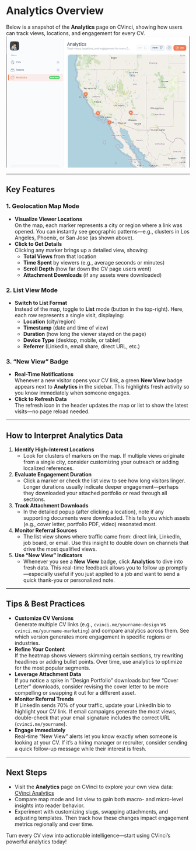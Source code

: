 # Analytics Overview

Below is a snapshot of the **Analytics** page on CVinci, showing how users can track views, locations, and engagement for every CV. ![Analytics Map View](images/analytics_2.PNG)

---

## Key Features

### 1. Geolocation Map Mode  
- **Visualize Viewer Locations**  
  On the map, each marker represents a city or region where a link was opened. You can instantly see geographic patterns—e.g., clusters in Los Angeles, Phoenix, or San Jose (as shown above).  
- **Click to Get Details**  
  Clicking any marker brings up a detailed view, showing:
  - **Total Views** from that location  
  - **Time Spent** by viewers (e.g., average seconds or minutes)  
  - **Scroll Depth** (how far down the CV page users went)  
  - **Attachment Downloads** (if any assets were downloaded)  

### 2. List View Mode  
- **Switch to List Format**  
  Instead of the map, toggle to **List** mode (button in the top-right). Here, each row represents a single visit, displaying:
  - **Location** (city/region)  
  - **Timestamp** (date and time of view)  
  - **Duration** (how long the viewer stayed on the page)  
  - **Device Type** (desktop, mobile, or tablet)  
  - **Referrer** (LinkedIn, email share, direct URL, etc.)  

### 3. “New View” Badge  
- **Real-Time Notifications**  
  Whenever a new visitor opens your CV link, a green **New View** badge appears next to **Analytics** in the sidebar. This highlights fresh activity so you know immediately when someone engages.  
- **Click to Refresh Data**  
  The refresh icon in the header updates the map or list to show the latest visits—no page reload needed.

---

## How to Interpret Analytics Data

1. **Identify High-Interest Locations**  
   - Look for clusters of markers on the map. If multiple views originate from a single city, consider customizing your outreach or adding localized references.  
2. **Evaluate Engagement Duration**  
   - Click a marker or check the list view to see how long visitors linger. Longer durations usually indicate deeper engagement—perhaps they downloaded your attached portfolio or read through all sections.  
3. **Track Attachment Downloads**  
   - In the detailed popup (after clicking a location), note if any supporting documents were downloaded. This tells you which assets (e.g., cover letter, portfolio PDF, video) resonated most.  
4. **Monitor Referral Sources**  
   - The list view shows where traffic came from: direct link, LinkedIn, job board, or email. Use this insight to double down on channels that drive the most qualified views.  
5. **Use “New View” Indicators**  
   - Whenever you see a **New View** badge, click **Analytics** to dive into fresh data. This real-time feedback allows you to follow up promptly—especially useful if you just applied to a job and want to send a quick thank-you or personalized note.

---

## Tips & Best Practices

- **Customize CV Versions**  
  Generate multiple CV links (e.g., `cvinci.me/yourname-design` vs `cvinci.me/yourname-marketing`) and compare analytics across them. See which version generates more engagement in specific regions or industries.  
- **Refine Your Content**  
  If the heatmap shows viewers skimming certain sections, try rewriting headlines or adding bullet points. Over time, use analytics to optimize for the most popular segments.  
- **Leverage Attachment Data**  
  If you notice a spike in “Design Portfolio” downloads but few “Cover Letter” downloads, consider revising the cover letter to be more compelling or swapping it out for a different asset.  
- **Monitor Referral Trends**  
  If LinkedIn sends 70% of your traffic, update your LinkedIn bio to highlight your CV link. If email campaigns generate the most views, double-check that your email signature includes the correct URL (`cvinci.me/yourname`).  
- **Engage Immediately**  
  Real-time “New View” alerts let you know exactly when someone is looking at your CV. If it’s a hiring manager or recruiter, consider sending a quick follow-up message while their interest is fresh.

---

## Next Steps

- Visit the **Analytics** page on CVinci to explore your own view data:  
  [CVinci Analytics](https://cvinci.me/analytics)  
- Compare map mode and list view to gain both macro- and micro-level insights into reader behavior.  
- Experiment with customizing slugs, swapping attachments, and adjusting templates. Then track how these changes impact engagement metrics regionally and over time.

Turn every CV view into actionable intelligence—start using CVinci’s powerful analytics today!
